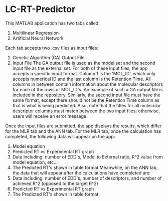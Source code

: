 # LC-RT-Predictor
This MATLAB application has two tabs called:
  1) Multilinear Regression
  2) Artificial Neural Network
  
Each tab accepts two .csv files as input files:
  1) Genetic Algorithm (GA) Output File
  2) Input File
The GA output file is used as the model set and the second input file as the external set. For both of these input files, the app accepts a specific input format. Column 1 is the 'MOL_ID', which only accepts numerical ID and the last column is the Retention Time. All columns in between contain information about the molecular descriptors for each of the rows or MOL_ID's. An example of such a GA output file is included in the repository. Similarly, the second input file must have the same format, except there should not be the Retention Time column as that is what is being predicted. Also, note that the titles for all molecular descriptor columns must match between the two input files; otherwise, users will receive an error message. 

Once the input files are submitted, the app displays the results, which differ for the MLR tab and the ANN tab. For the MLR tab, once the calculation has completed, the following data will appear on the app:
  1) Model equation
  2) Predicted RT vs Experimental RT graph
  3) Data including: number of EDD's, Model to External ratio, R^2 value from model equation, etc...
  4) The Predicted RT's shown in table format
Meanwhile, on the ANN tab, the data that will appear after the calculations have completed are:
  1) Data including: number of EDD's, number of descriptors, and number of achieved R^2 (opposed to the target R^2)
  2) Predicted RT vs Experimental RT graph
  3) The Predicted RT's shown in table format
